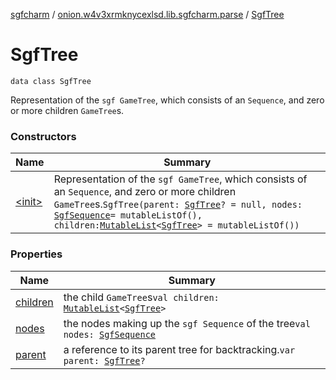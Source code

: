 [sgfcharm](../../index.md) / [onion.w4v3xrmknycexlsd.lib.sgfcharm.parse](../index.md) / [SgfTree](./index.md)

# SgfTree

`data class SgfTree`

Representation of the `sgf GameTree`, which consists of an `Sequence`, and zero or more children `GameTree`s.

### Constructors

| Name | Summary |
|---|---|
| [&lt;init&gt;](-init-.md) | Representation of the `sgf GameTree`, which consists of an `Sequence`, and zero or more children `GameTree`s.`SgfTree(parent: `[`SgfTree`](./index.md)`? = null, nodes: `[`SgfSequence`](../-sgf-sequence.md)` = mutableListOf(), children: `[`MutableList`](https://kotlinlang.org/api/latest/jvm/stdlib/kotlin.collections/-mutable-list/index.html)`<`[`SgfTree`](./index.md)`> = mutableListOf())` |

### Properties

| Name | Summary |
|---|---|
| [children](children.md) | the child `GameTree`s`val children: `[`MutableList`](https://kotlinlang.org/api/latest/jvm/stdlib/kotlin.collections/-mutable-list/index.html)`<`[`SgfTree`](./index.md)`>` |
| [nodes](nodes.md) | the nodes making up the `sgf Sequence` of the tree`val nodes: `[`SgfSequence`](../-sgf-sequence.md) |
| [parent](parent.md) | a reference to its parent tree for backtracking.`var parent: `[`SgfTree`](./index.md)`?` |
